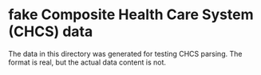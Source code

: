 # fake Composite Health Care System (CHCS) data
The data in this directory was generated for testing CHCS parsing. 
The format is real, but the actual data content is not. 
